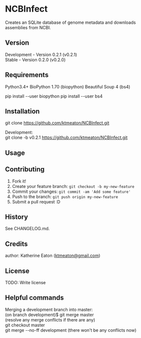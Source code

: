 # NCBInfect
Creates an SQLite database of genome metadata and downloads assemblies from NCBI.

## Version

Development - Version 0.2.1 (v0.2.1)  
Stable - Version 0.2.0 (v0.2.0)

## Requirements
Python3.4+
BioPython 1.70 (biopython)
Beautiful Soup 4 (bs4)

pip install --user biopython
pip install --user bs4

## Installation

git clone https://github.com/ktmeaton/NCBInfect.git   

Development:  
git clone -b v0.2.1 https://github.com/ktmeaton/NCBInfect.git   

## Usage



## Contributing

1. Fork it!
2. Create your feature branch: `git checkout -b my-new-feature`
3. Commit your changes: `git commit -am 'Add some feature'`
4. Push to the branch: `git push origin my-new-feature`
5. Submit a pull request :D

## History

See CHANGELOG.md.

## Credits

author: Katherine Eaton (ktmeaton@gmail.com)

## License

TODO: Write license

## Helpful commands  
Merging a development branch into master:  
    (on branch development)$ git merge master  
    (resolve any merge conflicts if there are any)  
    git checkout master  
    git merge --no-ff development (there won't be any conflicts now)  
